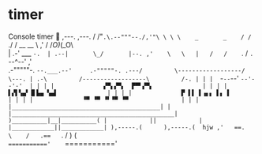 # timer
Console timer
             ,---.           ,---.
            / /"`.\.--"""--./,'"\ \
            \ \    _       _    / /
             `./  / __   __ \  \,'
              /    /_O)_(_O\    \
              |  .-'  ___  `-.  |
           .--|       \_/       |--.
         ,'    \   \   |   /   /    `.
        /       `.  `--^--'  ,'       \
     .-"""""-.    `--.___.--'     .-"""""-.
.---/         \------------------/         \---.
| .-\         /------------------\         /-. |
| |  `-`--`--'                    `--'--'-'  | |
| |              ▞▀▖▞▀▖  ▛▀▘▞▀▖              | |
| |              ▌▞▌▚▄▘▐▌▙▄ ▚▄▌              | |
| |              ▛ ▌▌ ▌▗▖▖ ▌▖ ▌              | |
| |              ▝▀ ▝▀ ▝▘▝▀ ▝▀               | |
| |__________________________________________| |
|______________________________________________|
           )__________|__|__________(
          |            ||            |
          |____________||____________|
            ),-----.(      ),-----.(  hjw
          ,'   ==.   \    /   .==   `.
         /            )  (            \
         `==========='    `==========='

